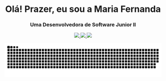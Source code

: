 <h1 align="center"> Olá! Prazer, eu sou a Maria Fernanda</h1>
 <div align="center">
<h3>Uma Desenvolvedora de Software Junior II </h3>

 <a href="https://www.linkedin.com/in/maria155713/" alt="Linkedin">
    <img src="https://img.shields.io/badge/LinkedIn-0077B5?style=for-the-badge&logo=linkedin&logoColor=white" />
 </a> 
    
  <a href="http://api.whatsapp.com/send?phone=5512992146076" alt="WhatsApp">
    <img src="https://img.shields.io/badge/WhatsApp-25D366?style=for-the-badge&logo=whatsapp&logoColor=white"/>
    </a>
  
  <a href="mfernandaconceicaosantos@gmail.com">
    <img src="https://img.shields.io/badge/e‑mail-D14836.svg?style=for-the-badge&logo=GMail&logoColor=white">
    </a>
 </div>
  

 
  ![Snake animation](https://github.com/mfernandacs/mfernandacs/blob/output/github-contribution-grid-snake.svg)
 

